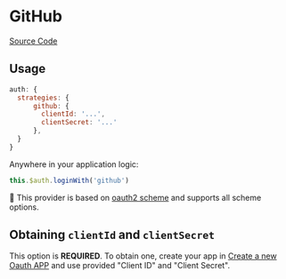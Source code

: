 # GitHub

[Source Code](https://github.com/nuxt-community/auth-module/blob/masterlib/providers/github.js)

## Usage

```js
auth: {
  strategies: {
      github: {
        clientId: '...',
        clientSecret: '...'
      },
  }
}
```

Anywhere in your application logic:

```js
this.$auth.loginWith('github')
```

💁 This provider is based on [oauth2 scheme](../schemes/oauth2.md) and supports all scheme options.

## Obtaining `clientId` and `clientSecret`

This option is **REQUIRED**. To obtain one, create your app in [Create a new Oauth APP](https://github.com/settings/applications/new) and use provided "Client ID" and "Client Secret".

